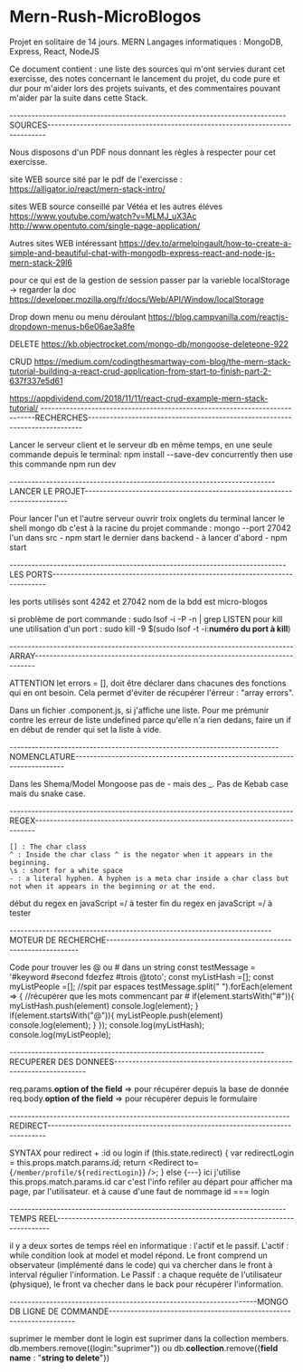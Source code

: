 # Mern-Rush-MicroBlogos
Projet en solitaire de 14 jours.
MERN Langages informatiques : MongoDB, Express, React, NodeJS

Ce document contient : une liste des sources qui m'ont servies durant cet exercisse, des notes concernant le lancement du projet, du code pure et dur pour m'aider lors des projets suivants, et des commentaires pouvant m'aider par la suite dans cette Stack.

----------------------------------------------------------------------------SOURCES-----------------------------------------------------------------------------

Nous disposons d'un PDF nous donnant les règles à respecter pour cet exercisse.

site WEB source sité par le pdf de l'exercisse :
https://alligator.io/react/mern-stack-intro/


sites WEB source conseillé par Vétéa et les autres éléves
https://www.youtube.com/watch?v=MLMJ_uX3Ac
http://www.opentuto.com/single-page-application/

Autres sites WEB intéressant
https://dev.to/armelpingault/how-to-create-a-simple-and-beautiful-chat-with-mongodb-express-react-and-node-js-mern-stack-29l6

pour ce qui est de la gestion de session passer par la varieble localStorage -> regarder la doc
https://developer.mozilla.org/fr/docs/Web/API/Window/localStorage

Drop down menu ou menu déroulant
https://blog.campvanilla.com/reactjs-dropdown-menus-b6e06ae3a8fe

DELETE 
https://kb.objectrocket.com/mongo-db/mongoose-deleteone-922

CRUD 
https://medium.com/codingthesmartway-com-blog/the-mern-stack-tutorial-building-a-react-crud-application-from-start-to-finish-part-2-637f337e5d61

https://appdividend.com/2018/11/11/react-crud-example-mern-stack-tutorial/
----------------------------------------------------------------------------RECHERCHES----------------------------------------------------------------------------

Lancer le serveur client et le serveur db en même temps, en une seule commande depuis le terminal:
npm install --save-dev concurrently
then use this commande 
npm run dev

-------------------------------------------------------------------------LANCER LE PROJET-------------------------------------------------------------------------

Pour lancer l'un et l'autre serveur ouvrir troix onglets du terminal
lancer le shell mongo db c'est à la racine du projet commande : mongo --port 27042
l'un dans src - npm start
le dernier dans backend - à lancer d'abord - npm start

----------------------------------------------------------------------------LES PORTS----------------------------------------------------------------------------

les ports utilisés sont 4242 et 27042
nom de la bdd est micro-blogos

si problème de port commande : sudo lsof -i -P -n | grep LISTEN
pour kill une utilisation d'un port : sudo kill -9 $(sudo lsof -t -i:**numéro du port à kill**)

------------------------------------------------------------------------------ARRAY------------------------------------------------------------------------------

ATTENTION let errors = [], doit être déclarer dans chacunes des fonctions qui en ont besoin. Cela permet d'éviter de récupérer l'érreur : "array errors".

Dans un fichier .component.js, si j'affiche une liste. Pour me prémunir contre les erreur de liste undefined parce qu'elle n'a rien dedans, faire un if en début de render qui set la liste à vide.


--------------------------------------------------------------------------NOMENCLATURE---------------------------------------------------------------------------

Dans les Shema/Model Mongoose pas de - mais des _. Pas de Kebab case mais du snake case.

------------------------------------------------------------------------------REGEX------------------------------------------------------------------------------

    [] : The char class
    ^ : Inside the char class ^ is the negator when it appears in the beginning.
    \s : short for a white space
    - : a literal hyphen. A hyphen is a meta char inside a char class but not when it appears in the beginning or at the end.
début du regex en javaScript =/ à tester
fin du regex en javaScript =/ à tester

------------------------------------------------------------------------MOTEUR DE RECHERCHE----------------------------------------------------------------------

Code pour trouver les @ ou # dans un string
const testMessage = '#keyword #second fdezfez #trois @toto';
const myListHash =[];
const myListPeople =[];
//spit par espaces
testMessage.split(" ").forEach(element => {
    //récupérer que les mots commencant par #
		if(element.startsWith("#")){
          myListHash.push(element)
  			console.log(element);
		}
  		if(element.startsWith("@")){
          myListPeople.push(element)
  			console.log(element);
		}
	});
console.log(myListHash);
console.log(myListPeople);

----------------------------------------------------------------------RECUPERER DES DONNEES----------------------------------------------------------------------

req.params.**option of the field** => pour récupérer depuis la base de donnée
req.body.**option of the field** => pour récupérer depuis le formulaire

-----------------------------------------------------------------------------REDIRECT-----------------------------------------------------------------------------

SYNTAX pour redirect + :id ou login
        if (this.state.redirect) {
            var redirectLogin = this.props.match.params.id;
            return <Redirect to={`/member/profile/${redirectLogin}`} />;
        } else {---}
ici j'utilise this.props.match.params.id car c'est l'info refiler au départ pour afficher ma page, par l'utilisateur. et à cause d'une faut de nommage id === login

----------------------------------------------------------------------------TEMPS REEL----------------------------------------------------------------------------

il y a deux sortes de temps réel en informatique : l'actif et le passif.
L'actif :
while condition look at model et model répond. Le front comprend un observateur (implémenté dans le code) qui va chercher dans le front à interval régulier l'information.
Le Passif :
a chaque requête de l'utilisateur (physique), le  front va checher dans le back pour récupérer l'information.

--------------------------------------------------------------------MONGO DB LIGNE DE COMMANDE--------------------------------------------------------------------

suprimer le member dont le login est suprimer dans la collection members.
db.members.remove({login:"suprimer"})
ou
db.**collection**.remove({**field name** : "**string to delete**"})
